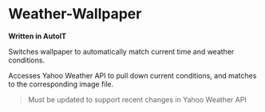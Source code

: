 # Weather-Wallpaper
**Written in AutoIT**

Switches wallpaper to automatically match current time and weather conditions.

Accesses Yahoo Weather API to pull down current conditions, and matches to the corresponding image file. 

> Must be updated to support recent changes in Yahoo Weather API